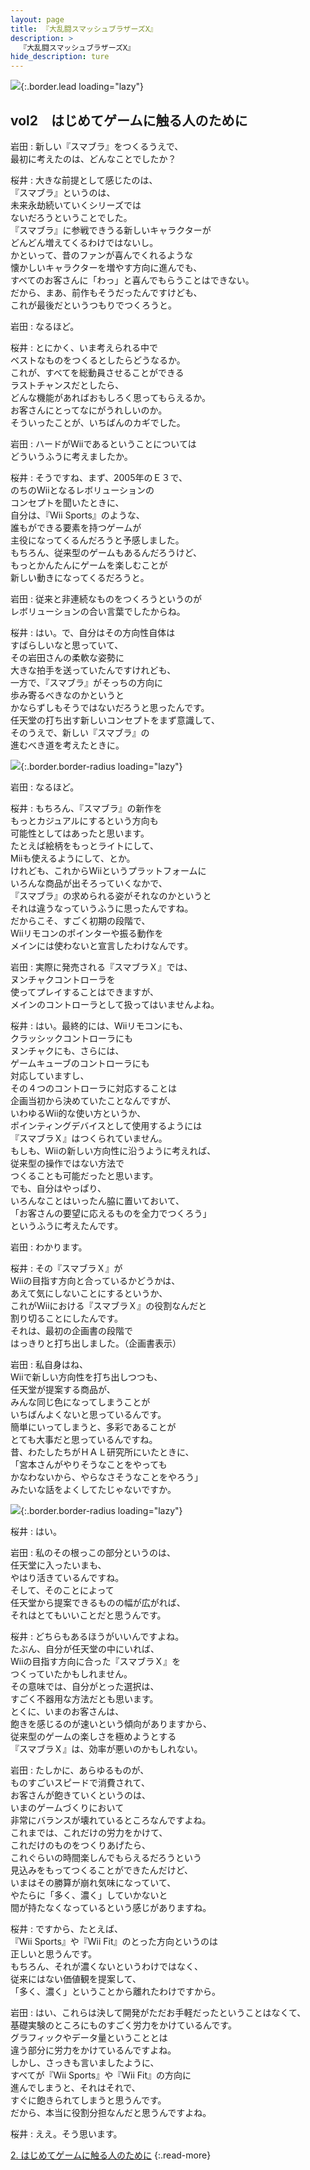 ```yaml
---
layout: page
title: 『大乱闘スマッシュブラザーズX』
description: >
  『大乱闘スマッシュブラザーズX』
hide_description: ture
---
```


![](/interviews/jp/wii/rsbj/vol2/img/mainvisual1.jpg){:.border.lead loading="lazy"}

## vol2　はじめてゲームに触る人のために

岩田
: 新しい『スマブラ』をつくるうえで、<br>最初に考えたのは、どんなことでしたか？

桜井
: 大きな前提として感じたのは、<br>『スマブラ』というのは、<br>未来永劫続いていくシリーズでは<br>ないだろうということでした。<br>『スマブラ』に参戦できうる新しいキャラクターが<br>どんどん増えてくるわけではないし。<br>かといって、昔のファンが喜んでくれるような<br>懐かしいキャラクターを増やす方向に進んでも、<br>すべてのお客さんに「わっ」と喜んでもらうことはできない。<br>だから、まあ、前作もそうだったんですけども、<br>これが最後だというつもりでつくろうと。

岩田
: なるほど。

桜井
: とにかく、いま考えられる中で<br>ベストなものをつくるとしたらどうなるか。<br>これが、すべてを総動員させることができる<br>ラストチャンスだとしたら、<br>どんな機能があればおもしろく思ってもらえるか。<br>お客さんにとってなにがうれしいのか。<br>そういったことが、いちばんのカギでした。

岩田
: ハードがWiiであるということについては<br>どういうふうに考えましたか。

桜井
: そうですね、まず、2005年のＥ３で、<br>のちのWiiとなるレボリューションの<br>コンセプトを聞いたときに、<br>自分は、『Wii Sports』のような、<br>誰もができる要素を持つゲームが<br>主役になってくるんだろうと予感しました。<br>もちろん、従来型のゲームもあるんだろうけど、<br>もっとかんたんにゲームを楽しむことが<br>新しい動きになってくるだろうと。

岩田
: 従来と非連続なものをつくろうというのが<br>レボリューションの合い言葉でしたからね。

桜井
: はい。で、自分はその方向性自体は<br>すばらしいなと思っていて、<br>その岩田さんの柔軟な姿勢に<br>大きな拍手を送っていたんですけれども、<br>一方で、『スマブラ』がそっちの方向に<br>歩み寄るべきなのかというと<br>かならずしもそうではないだろうと思ったんです。<br>任天堂の打ち出す新しいコンセプトをまず意識して、<br>そのうえで、新しい『スマブラ』の<br>進むべき道を考えたときに。

![](/interviews/jp/wii/rsbj/vol2/img/05.jpg){:.border.border-radius loading="lazy"}

岩田
: なるほど。

桜井
: もちろん、『スマブラ』の新作を<br>もっとカジュアルにするという方向も<br>可能性としてはあったと思います。<br>たとえば絵柄をもっとライトにして、<br>Miiも使えるようにして、とか。<br>けれども、これからWiiというプラットフォームに<br>いろんな商品が出そろっていくなかで、<br>『スマブラ』の求められる姿がそれなのかというと<br>それは違うなっていうふうに思ったんですね。<br>だからこそ、すごく初期の段階で、<br>Wiiリモコンのポインターや振る動作を<br>メインには使わないと宣言したわけなんです。

岩田
: 実際に発売される『スマブラＸ』では、<br>ヌンチャクコントローラを<br>使ってプレイすることはできますが、<br>メインのコントローラとして扱ってはいませんよね。

桜井
: はい。最終的には、Wiiリモコンにも、<br>クラッシックコントローラにも<br>ヌンチャクにも、さらには、<br>ゲームキューブのコントローラにも<br>対応していますし、<br>その４つのコントローラに対応することは<br>企画当初から決めていたことなんですが、<br>いわゆるWii的な使い方というか、<br>ポインティングデバイスとして使用するようには<br>『スマブラＸ』はつくられていません。<br>もしも、Wiiの新しい方向性に沿うように考えれば、<br>従来型の操作ではない方法で<br>つくることも可能だったと思います。<br>でも、自分はやっぱり、<br>いろんなことはいったん脇に置いておいて、<br>「お客さんの要望に応えるものを全力でつくろう」<br>というふうに考えたんです。

岩田
: わかります。

桜井
: その『スマブラＸ』が<br>Wiiの目指す方向と合っているかどうかは、<br>あえて気にしないことにするというか、<br>これがWiiにおける『スマブラＸ』の役割なんだと<br>割り切ることにしたんです。<br>それは、最初の企画書の段階で<br>はっきりと打ち出しました。（企画書表示）

岩田
: 私自身はね、<br>Wiiで新しい方向性を打ち出しつつも、<br>任天堂が提案する商品が、<br>みんな同じ色になってしまうことが<br>いちばんよくないと思っているんです。<br>簡単にいってしまうと、多彩であることが<br>とても大事だと思っているんですね。<br>昔、わたしたちがＨＡＬ研究所にいたときに、<br>「宮本さんがやりそうなことをやっても<br>かなわないから、やらなさそうなことをやろう」<br>みたいな話をよくしてたじゃないですか。

![](/interviews/jp/wii/rsbj/vol2/img/06.jpg){:.border.border-radius loading="lazy"}

桜井
: はい。

岩田
: 私のその根っこの部分というのは、<br>任天堂に入ったいまも、<br>やはり活きているんですね。<br>そして、そのことによって<br>任天堂から提案できるものの幅が広がれば、<br>それはとてもいいことだと思うんです。

桜井
: どちらもあるほうがいいんですよね。<br>たぶん、自分が任天堂の中にいれば、<br>Wiiの目指す方向に合った『スマブラＸ』を<br>つくっていたかもしれません。<br>その意味では、自分がとった選択は、<br>すごく不器用な方法だとも思います。<br>とくに、いまのお客さんは、<br>飽きを感じるのが速いという傾向がありますから、<br>従来型のゲームの楽しさを極めようとする<br>『スマブラＸ』は、効率が悪いのかもしれない。

岩田
: たしかに、あらゆるものが、<br>ものすごいスピードで消費されて、<br>お客さんが飽きていくというのは、<br>いまのゲームづくりにおいて<br>非常にバランスが壊れているところなんですよね。<br>これまでは、これだけの労力をかけて、<br>これだけのものをつくりあげたら、<br>これぐらいの時間楽しんでもらえるだろうという<br>見込みをもってつくることができたんだけど、<br>いまはその勝算が崩れ気味になっていて、<br>やたらに「多く、濃く」していかないと<br>間が持たなくなっているという感じがありますね。

桜井
: ですから、たとえば、<br>『Wii Sports』や『Wii Fit』のとった方向というのは<br>正しいと思うんです。<br>もちろん、それが濃くないというわけではなく、<br>従来にはない価値観を提案して、<br>「多く、濃く」ということから離れたわけですから。

岩田
: はい、これらは決して開発がただお手軽だったということはなくて、<br>基礎実験のところにものすごく労力をかけているんです。<br>グラフィックやデータ量ということとは<br>違う部分に労力をかけているんですよね。<br>しかし、さっきも言いましたように、<br>すべてが『Wii Sports』や『Wii Fit』の方向に<br>進んでしまうと、それはそれで、<br>すぐに飽きられてしまうと思うんです。<br>だから、本当に役割分担なんだと思うんですよね。

桜井
: ええ。そう思います。

[2. はじめてゲームに触る人のために](2.md)
{:.read-more}

